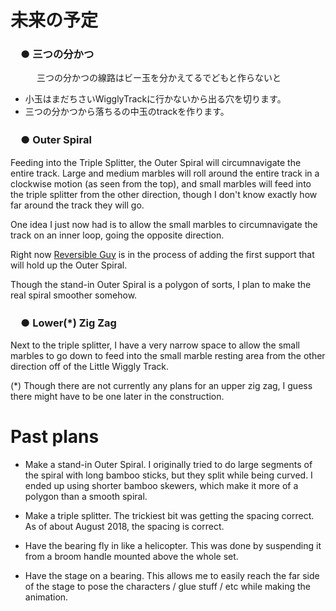# 未来の予定

### 　● 三つの分かつ

　　　三つの分かつの線路はビー玉を分かえてるでどもと作らないと

* 小玉はまだちさいWigglyTrackに行かないから出る穴を切ります。
* 三つの分かつから落ちるの中玉のtrackを作ります。

### 　● Outer Spiral

Feeding into the Triple Splitter, the Outer Spiral will circumnavigate the entire track.  Large and medium marbles will roll around the entire track in a clockwise motion (as seen from the top), and small marbles will feed into the triple splitter from the other direction, though I don't know exactly how far around the track they will go.

One idea I just now had is to allow the small marbles to circumnavigate the track on an inner loop, going the opposite direction.

Right now [Reversible Guy](/rg) is in the process of adding the first support that will hold up the Outer Spiral.

Though the stand-in Outer Spiral is a polygon of sorts, I plan to make the real spiral smoother somehow.

### 　● Lower(*) Zig Zag

Next to the triple splitter, I have a very narrow space to allow the small marbles to go down to feed into the small marble resting area from the other direction off of the Little Wiggly Track.

(*) Though there are not currently any plans for an upper zig zag, I guess there might have to be one later in the construction.

# Past plans

* Make a stand-in Outer Spiral.   I originally tried to do large segments of the spiral with long bamboo sticks, but they split while being curved.  I ended up using shorter bamboo skewers, which make it more of a polygon than a smooth spiral.

* Make a triple splitter.  The trickiest bit was getting the spacing correct.  As of about August 2018, the spacing is correct.

* Have the bearing fly in like a helicopter.  This was done by suspending it from a broom handle mounted above the whole set.

* Have the stage on a bearing.  This allows me to easily reach the far side of the stage to pose the characters / glue stuff / etc while making the animation.

